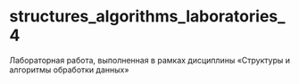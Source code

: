 # structures_algorithms_laboratories_4
Лабораторная работа, выполненная в рамках дисциплины «Структуры и алгоритмы обработки данных»
